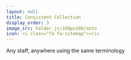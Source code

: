 ```yaml
---
layout: null
title: Consistent Collection
display_order: 3
image_src: holder.js/100px180/auto
icon: <i class="fa fa-sitemap"></i>
---
```


Any staff, anywhere using the same terminology 